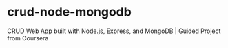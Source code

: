# crud-node-mongodb
CRUD Web App built with Node.js, Express, and MongoDB | Guided Project from Coursera
